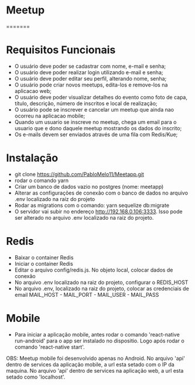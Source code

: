 # Meetup

=======

# Requisitos Funcionais

- O usuário deve poder se cadastrar com nome, e-mail e senha;
- O usuário deve poder realizar login utilizando e-mail e senha;
- O usuário deve poder editar seu perfil, alterando nome, senha;
- O usuário pode criar novos meetups, edita-los e remove-los na aplicacao web;
- O usuário deve poder visualizar detalhes do evento como foto de capa, título, descrição, número de inscritos e local de realização;
- O usuário pode se inscrever e cancelar um meetup que ainda nao ocorreu na aplicacao mobile;
- Quando um usuario se inscreve no meetup, chega um email para o usuario que e dono daquele meetup mostrando os dados do inscrito;
- Os e-mails devem ser enviados através de uma fila com Redis/Kue;

# Instalação

- git clone https://github.com/PabloMelo11/Meetapp.git
- rodar o comando yarn
- Criar um banco de dados vazio no postgres (nome: meetapp)
- Alterar as configurações de conexão com o banco de dados no arquivo .env localizado na raiz do projeto
- Rodar as migrations com o comando: yarn sequelize db:migrate
- O servidor vai subir no endereço http://192.168.0.106:3333. Isso pode ser alterado no arquivo .env localizado na raiz do projeto.

# Redis

- Baixar o container Redis
- Iniciar o container Redis
- Editar o arquivo config/redis.js. No objeto local, colocar dados de conexão
- No arquivo .env localizado na raiz do projeto, configurar o REDIS_HOST
- No arquivo .env, localizado na raiz do projeto, colocar as credenciais de email MAIL_HOST - MAIL_PORT - MAIL_USER - MAIL_PASS

# Mobile

- Para iniciar a aplicação mobile, antes rodar o comando 'react-native run-android' para o app ser instalado no dispositio. Logo após rodar o comando 'react-native start'.

OBS: Meetup mobile foi desenvolvido apenas no Android. No arquivo 'api' dentro de services da aplicação mobile, a url esta setado com o IP da maquina. No arquivo 'api' dentro de services na aplicação web, a url esta setado como 'localhost'.
